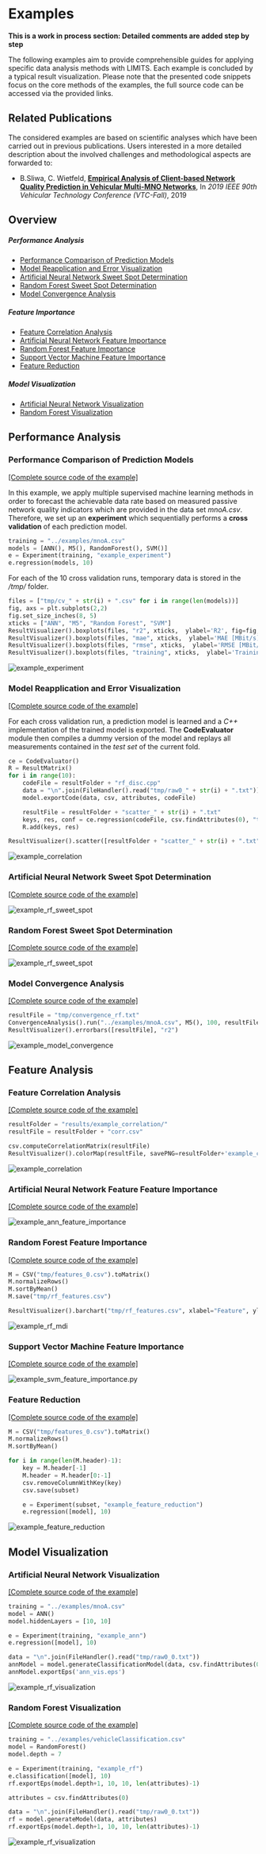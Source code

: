 Examples
========

**This is a work in process section: Detailed comments are added step by step**

The following examples aim to provide comprehensible guides for applying specific data analysis methods with LIMITS. Each example is concluded by a typical result visualization. Please note that the presented code snippets focus on the core methods of the examples, the full source code can be accessed via the provided links.


## Related Publications

The considered examples are based on scientific analyses which have been carried out in previous publications. Users interested in a more detailed description about the involved challenges and methodological aspects are forwarded to:
- B.Sliwa, C. Wietfeld, [**Empirical Analysis of Client-based Network Quality Prediction in Vehicular Multi-MNO Networks**](https://arxiv.org/abs/1904.10177), In *2019 IEEE 90th Vehicular Technology Conference (VTC-Fall)*, 2019

## Overview

##### Performance Analysis
- [Performance Comparison of Prediction Models](#performance-comparison-of-prediction-models)
- [Model Reapplication and Error Visualization](#model-reapplication-and-error-visualization)
- [Artificial Neural Network Sweet Spot Determination](#artificial-neural-network-sweet-spot-determination)
- [Random Forest Sweet Spot Determination](#random-forest-sweet-spot-determination)
- [Model Convergence Analysis](#model-convergence-analysis)

##### Feature Importance
- [Feature Correlation Analysis](#feature-correlation-analysis)
- [Artificial Neural Network Feature Importance](#artificial-neural-network-feature-importance)
- [Random Forest Feature Importance](#random-forest-feature-importance)
- [Support Vector Machine Feature Importance](#support-vector-machine-feature-importance)
- [Feature Reduction](#feature_reduction)

##### Model Visualization
- [Artificial Neural Network Visualization](#artificial-neural-network-visualization)
- [Random Forest Visualization](#random-forest-visualization)


## Performance Analysis

### Performance Comparison of Prediction Models

[[Complete source code of the example]](src/example_experiment.py)

In this example, we apply multiple supervised machine learning methods in order to forecast the achievable data rate based on measured passive network quality indicators which are provided in the data set *mnoA.csv*. Therefore, we set up an **experiment** which sequentially performs a **cross validation** of each prediction model.

```python
training = "../examples/mnoA.csv"
models = [ANN(), M5(), RandomForest(), SVM()]
e = Experiment(training, "example_experiment")
e.regression(models, 10)
```

For each of the 10 cross validation runs, temporary data is stored in the */tmp/* folder.

```python
files = ["tmp/cv_" + str(i) + ".csv" for i in range(len(models))]
fig, axs = plt.subplots(2,2)
fig.set_size_inches(8, 5)
xticks = ["ANN", "M5", "Random Forest", "SVM"]
ResultVisualizer().boxplots(files, "r2", xticks,  ylabel='R2', fig=fig, ax=axs[0][0], show=False)
ResultVisualizer().boxplots(files, "mae", xticks,  ylabel='MAE [MBit/s]', fig=fig, ax=axs[0][1], show=False)
ResultVisualizer().boxplots(files, "rmse", xticks,  ylabel='RMSE [MBit/s]', fig=fig, ax=axs[1][0], show=False)
ResultVisualizer().boxplots(files, "training", xticks,  ylabel='Training Time [s]', fig=fig, ax=axs[1][1], savePNG="results/" + e.id + "/"+'example_experiment.png')
```

![example_experiment](misc/example_experiment.png)


### Model Reapplication and Error Visualization

[[Complete source code of the example]](src/example_model_reapplication.py)

For each cross validation run, a prediction model is learned and a *C++* implementation of the trained model is exported. The **CodeEvaluator** module then compiles a dummy version of the model and replays all measurements contained in the *test set* of the current fold.

```python
ce = CodeEvaluator()
R = ResultMatrix()
for i in range(10):
	codeFile = resultFolder + "rf_disc.cpp"
	data = "\n".join(FileHandler().read("tmp/raw0_" + str(i) + ".txt"))
	model.exportCode(data, csv, attributes, codeFile)

	resultFile = resultFolder + "scatter_" + str(i) + ".txt"
	keys, res, conf = ce.regression(codeFile, csv.findAttributes(0), "tmp/test_mnoA_" + str(i) + ".csv", resultFile)
	R.add(keys, res)

ResultVisualizer().scatter([resultFolder + "scatter_" + str(i) + ".txt" for i in range(10)], "prediction", "label", xlabel='Predicted Data Rate [MBit/s]', ylabel='Measured Data Rate [MBit/s', savePNG=resultFolder+'example_model_reapplication.png')
```

![example_correlation](misc/example_model_reapplication.png)



### Artificial Neural Network Sweet Spot Determination

[[Complete source code of the example]](src/example_ann_sweet_spot.py)



![example_rf_sweet_spot](misc/example_ann_sweet_spot.png)



### Random Forest Sweet Spot Determination

[[Complete source code of the example]](src/example_rf_sweet_spot.py)

![example_rf_sweet_spot](misc/example_rf_sweet_spot.png)








### Model Convergence Analysis

[[Complete source code of the example]](src/example_model_convergence.py)

```python
resultFile = "tmp/convergence_rf.txt"
ConvergenceAnalysis().run("../examples/mnoA.csv", M5(), 100, resultFile)
ResultVisualizer().errorbars([resultFile], "r2")
```

![example_model_convergence](misc/example_model_convergence.png)



## Feature Analysis


### Feature Correlation Analysis

[[Complete source code of the example]](src/example_correlation.py)

```python
resultFolder = "results/example_correlation/"
resultFile = resultFolder + "corr.csv"

csv.computeCorrelationMatrix(resultFile)
ResultVisualizer().colorMap(resultFile, savePNG=resultFolder+'example_correlation.png')
```


![example_correlation](misc/example_correlation.png)


### Artificial Neural Network Feature Feature Importance

[[Complete source code of the example]](src/example_ann_feature_importance.py)


![example_ann_feature_importance](misc/example_ann_feature_importance.png)



### Random Forest Feature Importance

[[Complete source code of the example]](src/example_rf_mdi.py)

```python
M = CSV("tmp/features_0.csv").toMatrix()
M.normalizeRows()
M.sortByMean()
M.save("tmp/rf_features.csv")
```

```python
ResultVisualizer().barchart("tmp/rf_features.csv", xlabel="Feature", ylabel="Relative Feature Importance", savePNG=e.id+".png")
```

![example_rf_mdi](misc/example_rf_mdi.png)


### Support Vector Machine Feature Importance

[[Complete source code of the example]](src/example_svm_feature_importance.py)


![example_svm_feature_importance.py](misc/example_svm_feature_importance.py.png)


### Feature Reduction

[[Complete source code of the example]](src/example_feature_reduction.py)

```python
M = CSV("tmp/features_0.csv").toMatrix()
M.normalizeRows()
M.sortByMean()
```
```python
for i in range(len(M.header)-1):
	key = M.header[-1]
	M.header = M.header[0:-1]
	csv.removeColumnWithKey(key)
	csv.save(subset)

	e = Experiment(subset, "example_feature_reduction")
	e.regression([model], 10)
```

![example_feature_reduction](misc/example_feature_reduction.png)



## Model Visualization

### Artificial Neural Network Visualization

[[Complete source code of the example]](src/example_ann_visualization.py)

```python
training = "../examples/mnoA.csv"
model = ANN()
model.hiddenLayers = [10, 10]

e = Experiment(training, "example_ann")
e.regression([model], 10)
```

```python
data = "\n".join(FileHandler().read("tmp/raw0_0.txt"))
annModel = model.generateClassificationModel(data, csv.findAttributes(0), model.hiddenLayers, training)
annModel.exportEps('ann_vis.eps')
```

![example_rf_visualization](misc/example_ann_visualization.png)




### Random Forest Visualization

[[Complete source code of the example]](src/example_rf_visualization.py)

```python
training = "../examples/vehicleClassification.csv"
model = RandomForest()
model.depth = 7

e = Experiment(training, "example_rf")
e.classification([model], 10)
rf.exportEps(model.depth+1, 10, 10, len(attributes)-1)
```

```python
attributes = csv.findAttributes(0)

data = "\n".join(FileHandler().read("tmp/raw0_0.txt"))
rf = model.generateModel(data, attributes)
rf.exportEps(model.depth+1, 10, 10, len(attributes)-1)
```

![example_rf_visualization](misc/example_rf_visualization.png)

